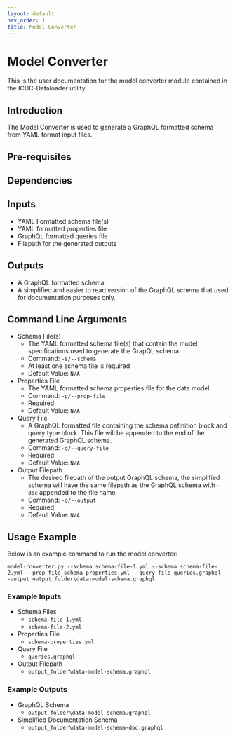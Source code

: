 ```yaml
---
layout: default
nav_order: 1
title: Model Converter
---
```

# Model Converter
This is the user documentation for the model converter module contained in the ICDC-Dataloader utility.
## Introduction
The Model Converter is used to generate a GraphQL formatted schema from YAML format input files. 
## Pre-requisites
## Dependencies
## Inputs
* YAML Formatted schema file(s)
* YAML formatted properties file
* GraphQL formatted queries file
* Filepath for the generated outputs
## Outputs
* A GraphQL formatted schema
* A simplified and easier to read version of the GraphQL schema that used for documentation purposes only.
## Command Line Arguments
* Schema File(s)
    * The YAML formatted schema file(s) that contain the model specifications used to generate the GrapQL schema.
    * Command: ````-s/--schema````
    * At least one schema file is required
    * Default Value: ````N/A````
* Properties File
    * The YAML formatted schema properties file for the data model.
    * Command: ````-p/--prop-file````
    * Required
    * Default Value: ````N/A````
* Query File
    * A GraphQL formatted file containing the schema definition block and query type block. This file will be appended to the end of the generated GraphQL schema.
    * Command: ````-q/--query-file````
    * Required
    * Default Value: ````N/A````
* Output Filepath
    * The desired filepath of the output GraphQL schema, the simplified schema will have the same filepath as the GraphQL schema with ````-doc```` appended to the file name.
    * Command: ````-o/--output````
    * Required
    * Default Value: ````N/A````
## Usage Example
Below is an example command to run the model converter:
````
model-converter.py --schema schema-file-1.yml --schema schema-file-2.yml --prop-file schema-properties.yml --query-file queries.graphql --output output_folder\data-model-schema.graphql
````
### Example Inputs
* Schema Files
    * ````schema-file-1.yml````
    * ````schema-file-2.yml````
* Properties File
    * ````schema-properties.yml````
* Query File
    * ````queries.graphql````
* Output Filepath
    * ````output_folder\data-model-schema.graphql````
### Example Outputs
* GraphQL Schema
    * ````output_folder\data-model-schema.graphql````
* Simplified Documentation Schema
    * ````output_folder\data-model-schema-doc.graphql````
